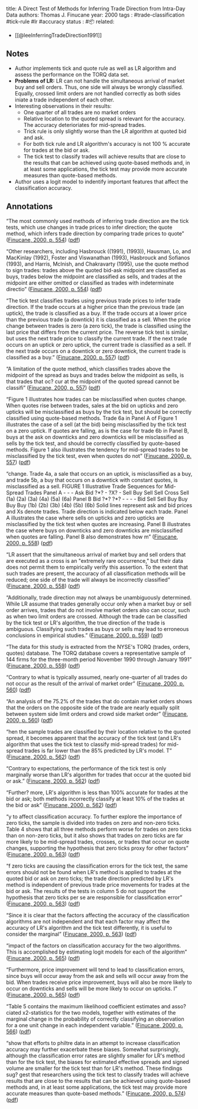 
title: A Direct Test of Methods for Inferring Trade Direction from Intra-Day Data
authors: Thomas J. Finucane
year: 2000
tags : #trade-classification #tick-rule #lr #accuracy
status : #📦 
related:
- [[@leeInferringTradeDirection1991]] 

## Notes
- Author implements tick and quote rule as well as LR algorithm and assess the performance on the TORQ data set.
- **Problems of LR:** LR can not handle the simultaneous arrival of market buy and sell orders. Thus, one side will always be wrongly classified. Equally, crossed limit orders are not handled correctly as both sides iniate a trade independent of each other.
- Interesting observations in their results:
	- One quarter of all trades are no market orders
	- Relative location to the quoted spread is relevant for the accuracy. The accuracy deterioriates for mid-spread trades.
	- Trick rule is only slightly worse than the LR algorithm at quoted bid and ask.
	- For both tick rule and LR algorithm's accuracy is not 100 % accurate for trades at the bid or ask.
	- The tick test to classify trades will achieve results that are close to the results that can be achieved using quote-based methods and, in at least some applications, the tick test may provide more accurate measures than quote-based methods.
- Author uses a logit model to indentify important features that affect the classification accuracy.

## Annotations

“The most commonly used methods of inferring trade direction are the tick tests, which use changes in trade prices to infer direction; the quote method, which infers trade direction by comparing trade prices to quote” ([Finucane, 2000, p. 554](zotero://select/library/items/KKJY6E7W)) ([pdf](zotero://open-pdf/library/items/RQ8KUGBP?page=3&annotation=B487338J))

“Other researchers, including Hasbrouck ((1991), (1993)), Hausman, Lo, and MacKinlay (1992), Foster and Viswanathan (1993), Hasbrouck and Sofianos (1993), and Harris, Mclnish, and Chakravarty (1995), use the quote method to sign trades: trades above the quoted bid-ask midpoint are classified as buys, trades below the midpoint are classified as sells, and trades at the midpoint are either omitted or classified as trades with indeterminate directio” ([Finucane, 2000, p. 554](zotero://select/library/items/KKJY6E7W)) ([pdf](zotero://open-pdf/library/items/RQ8KUGBP?page=3&annotation=6GL5AUXG))

“The tick test classifies trades using previous trade prices to infer trade direction. If the trade occurs at a higher price than the previous trade (an uptick), the trade is classified as a buy. If the trade occurs at a lower price than the previous trade (a downtick) it is classified as a sell. When the price change between trades is zero (a zero tick), the trade is classified using the last price that differs from the current price. The reverse tick test is similar, but uses the next trade price to classify the current trade. If the next trade occurs on an uptick or zero uptick, the current trade is classified as a sell. If the next trade occurs on a downtick or zero downtick, the current trade is classified as a buy.” ([Finucane, 2000, p. 557](zotero://select/library/items/KKJY6E7W)) ([pdf](zotero://open-pdf/library/items/RQ8KUGBP?page=6&annotation=QECAH6VU))

“A limitation of the quote method, which classifies trades above the midpoint of the spread as buys and trades below the midpoint as sells, is that trades that oc? cur at the midpoint of the quoted spread cannot be classifi” ([Finucane, 2000, p. 557](zotero://select/library/items/KKJY6E7W)) ([pdf](zotero://open-pdf/library/items/RQ8KUGBP?page=6&annotation=L3DGFE8C))

“Figure 1 illustrates how trades can be misclassified when quotes change. When quotes rise between trades, sales at the bid on upticks and zero upticks will be misclassified as buys by the tick test, but should be correctly classified using quote-based methods. Trade 6a in Panel A of Figure 1 illustrates the case of a sell (at the bid) being misclassified by the tick test on a zero uptick. If quotes are falling, as is the case for trade 6b in Panel B, buys at the ask on downticks and zero downticks will be misclassified as sells by the tick test, and should be correctly classified by quote-based methods. Figure 1 also illustrates the tendency for mid-spread trades to be misclassified by the tick test, even when quotes do not” ([Finucane, 2000, p. 557](zotero://select/library/items/KKJY6E7W)) ([pdf](zotero://open-pdf/library/items/RQ8KUGBP?page=6&annotation=HHGX5BZ9))

“change. Trade 4a, a sale that occurs on an uptick, is misclassified as a buy, and trade 5b, a buy that occurs on a downtick with constant quotes, is misclassified as a sell. FIGURE 1 lllustrative Trade Sequences for Mid-Spread Trades Panel A - - - Ask Bid ?\*? - ?X? - Sell Buy Sell Sell Cross Sell (1a) (2a) (3a) (4a) (5a) (6a) Panel B Bid ?\*? ?\*? - - - - Bid Sell Sell Buy Buy Buy Buy (1b) (2b) (3b) (4b) (5b) (6b) Solid lines represent ask and bid prices and Xs denote trades. Trade direction is indicated below each trade. Panel A illustrates the case where sells on upticks and zero upticks are misclassified by the tick test when quotes are increasing. Panel B illustrates the case where buys on downticks and zero downticks are misclassified when quotes are falling. Panel B also demonstrates how m” ([Finucane, 2000, p. 558](zotero://select/library/items/KKJY6E7W)) ([pdf](zotero://open-pdf/library/items/RQ8KUGBP?page=7&annotation=YHNR29NJ))

“LR assert that the simultaneous arrival of market buy and sell orders that are executed as a cross is an "extremely rare occurrence," but their data does not permit them to empirically verify this assertion. To the extent that such trades are present, the accuracy of all classification methods will be reduced; one side of the trade will always be incorrectly classified” ([Finucane, 2000, p. 558](zotero://select/library/items/KKJY6E7W)) ([pdf](zotero://open-pdf/library/items/RQ8KUGBP?page=7&annotation=T777NSTJ))

“Additionally, trade direction may not always be unambiguously determined. While LR assume that trades generally occur only when a market buy or sell order arrives, trades that do not involve market orders also can occur, such as when two limit orders are crossed. Although the trade can be classified by the tick test or LR's algorithm, the true direction of the trade is ambiguous. Classifying such trades as buys or sells may lead to erroneous conclusions in empirical studies.” ([Finucane, 2000, p. 559](zotero://select/library/items/KKJY6E7W)) ([pdf](zotero://open-pdf/library/items/RQ8KUGBP?page=8&annotation=FPXC9PYD))

“The data for this study is extracted from the NYSE's TORQ (trades, orders, quotes) database. The TORQ database covers a representative sample of 144 firms for the three-month period November 1990 through January 1991” ([Finucane, 2000, p. 559](zotero://select/library/items/KKJY6E7W)) ([pdf](zotero://open-pdf/library/items/RQ8KUGBP?page=8&annotation=V7KYTW6Y))

“Contrary to what is typically assumed, nearly one-quarter of all trades do not occur as the result of the arrival of market order” ([Finucane, 2000, p. 560](zotero://select/library/items/KKJY6E7W)) ([pdf](zotero://open-pdf/library/items/RQ8KUGBP?page=9&annotation=FUNQXPXK))

“An analysis of the 75.2% of the trades that do contain market orders shows that the orders on the opposite side of the trade are nearly equally split between system side limit orders and crowd side market order” ([Finucane, 2000, p. 560](zotero://select/library/items/KKJY6E7W)) ([pdf](zotero://open-pdf/library/items/RQ8KUGBP?page=9&annotation=YKL8ITYZ))

“hen the sample trades are classified by their location relative to the quoted spread, it becomes apparent that the accuracy of the tick test (and LR's algorithm that uses the tick test to classify mid-spread trades) for mid-spread trades is far lower than the 85% predicted by LR's model. T” ([Finucane, 2000, p. 562](zotero://select/library/items/KKJY6E7W)) ([pdf](zotero://open-pdf/library/items/RQ8KUGBP?page=11&annotation=ACWUUJ3C))

“Contrary to expectations, the performance of the tick test is only marginally worse than LR's algorithm for trades that occur at the quoted bid or ask.” ([Finucane, 2000, p. 562](zotero://select/library/items/KKJY6E7W)) ([pdf](zotero://open-pdf/library/items/RQ8KUGBP?page=11&annotation=PSL3G9PA))

“Further? more, LR's algorithm is less than 100% accurate for trades at the bid or ask; both methods incorrectly classify at least 10% of the trades at the bid or ask” ([Finucane, 2000, p. 562](zotero://select/library/items/KKJY6E7W)) ([pdf](zotero://open-pdf/library/items/RQ8KUGBP?page=11&annotation=922L2YI4))

“y to affect classification accuracy. To further explore the importance of zero ticks, the sample is divided into trades on zero and non-zero ticks. Table 4 shows that all three methods perform worse for trades on zero ticks than on non-zero ticks, but it also shows that trades on zero ticks are far more likely to be mid-spread trades, crosses, or trades that occur on quote changes, supporting the hypothesis that zero ticks proxy for other factors” ([Finucane, 2000, p. 563](zotero://select/library/items/KKJY6E7W)) ([pdf](zotero://open-pdf/library/items/RQ8KUGBP?page=12&annotation=37UHF8E3))

“f zero ticks are causing the classification errors for the tick test, the same errors should not be found when LR's method is applied to trades at the quoted bid or ask on zero ticks; the trade direction predicted by LR's method is independent of previous trade price movements for trades at the bid or ask. The results of the tests in column 5 do not support the hypothesis that zero ticks per se are responsible for classification error” ([Finucane, 2000, p. 563](zotero://select/library/items/KKJY6E7W)) ([pdf](zotero://open-pdf/library/items/RQ8KUGBP?page=12&annotation=NIAKKD9Y))

“Since it is clear that the factors affecting the accuracy of the classification algorithms are not independent and that each factor may affect the accuracy of LR's algorithm and the tick test differently, it is useful to consider the marginal” ([Finucane, 2000, p. 563](zotero://select/library/items/KKJY6E7W)) ([pdf](zotero://open-pdf/library/items/RQ8KUGBP?page=12&annotation=TFYBKLWL))

“impact of the factors on classification accuracy for the two algorithms. This is accomplished by estimating logit models for each of the algorithm” ([Finucane, 2000, p. 565](zotero://select/library/items/KKJY6E7W)) ([pdf](zotero://open-pdf/library/items/RQ8KUGBP?page=14&annotation=XM93MWAN))

“Furthermore, price improvement will tend to lead to classification errors, since buys will occur away from the ask and sells will occur away from the bid. When trades receive price improvement, buys will also be more likely to occur on downticks and sells will be more likely to occur on upticks. I” ([Finucane, 2000, p. 565](zotero://select/library/items/KKJY6E7W)) ([pdf](zotero://open-pdf/library/items/RQ8KUGBP?page=14&annotation=T573QMUX))

“Table 5 contains the maximum likelihood coefficient estimates and asso? ciated x2-statistics for the two models, together with estimates of the marginal change in the probability of correctly classifying an observation for a one unit change in each independent variable.” ([Finucane, 2000, p. 566](zotero://select/library/items/KKJY6E7W)) ([pdf](zotero://open-pdf/library/items/RQ8KUGBP?page=15&annotation=MH5DIL3R))

“show that efforts to philtre data in an attempt to increase classification accuracy may further exacerbate these biases. Somewhat surprisingly, although the classification error rates are slightly smaller for LR's method than for the tick test, the biases for estimated effective spreads and signed volume are smaller for the tick test than for LR's method. These findings sug? gest that researchers using the tick test to classify trades will achieve results that are close to the results that can be achieved using quote-based methods and, in at least some applications, the tick test may provide more accurate measures than quote-based methods.” ([Finucane, 2000, p. 574](zotero://select/library/items/KKJY6E7W)) ([pdf](zotero://open-pdf/library/items/RQ8KUGBP?page=23&annotation=GZHPZHDJ))